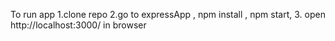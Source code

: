  To run  app
1.clone repo
2.go to expressApp , npm install , npm start,
3. open  http://localhost:3000/ in browser